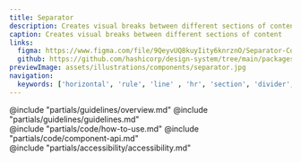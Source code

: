 ```yaml
---
title: Separator
description: Creates visual breaks between different sections of content
caption: Creates visual breaks between different sections of content
links:
  figma: https://www.figma.com/file/9QeyvUQ8kuyIity6knrznO/Separator-Component?node-id=36433-70314&t=PXCxiaccZSis4g9x-4
  github: https://github.com/hashicorp/design-system/tree/main/packages/components/addon/components/hds/separator
previewImage: assets/illustrations/components/separator.jpg
navigation:
  keywords: ['horizontal', 'rule', 'line' , 'hr', 'section', 'divider', 'break']
---
```


<section data-tab="Guidelines">
  @include "partials/guidelines/overview.md"
  @include "partials/guidelines/guidelines.md"
</section>

<section data-tab="Code">
  @include "partials/code/how-to-use.md"
  @include "partials/code/component-api.md"
  <!-- @include "partials/code/showcase.md" -->
</section>

<section data-tab="Accessibility">
  @include "partials/accessibility/accessibility.md"
</section>